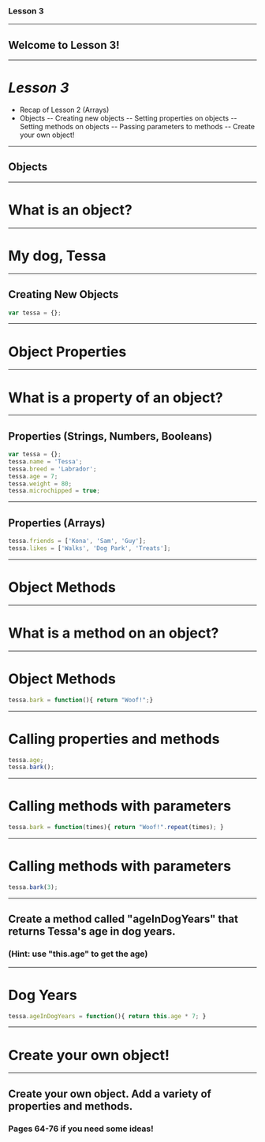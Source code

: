 ### Lesson 3

--- 

## Welcome to Lesson 3!

---

# _Lesson 3_
- Recap of Lesson 2 (Arrays)
- Objects
-- Creating new objects
-- Setting properties on objects
-- Setting methods on objects
-- Passing parameters to methods
-- Create your own object!

---

## Objects

---

# What is an object?

---


# My dog, Tessa

---

## Creating New Objects

```javascript
var tessa = {};
```

---

# Object Properties

---

# What is a property of an object?

---

## Properties (Strings, Numbers, Booleans)

```javascript
var tessa = {};
tessa.name = 'Tessa';
tessa.breed = 'Labrador';
tessa.age = 7;
tessa.weight = 80;
tessa.microchipped = true;
```

---

## Properties (Arrays)

```javascript
tessa.friends = ['Kona', 'Sam', 'Guy'];
tessa.likes = ['Walks', 'Dog Park', 'Treats'];
```

---

# Object Methods

---

# What is a method on an object?

---

# Object Methods

```javascript
tessa.bark = function(){ return "Woof!";}
```
---

# Calling properties and methods

```javascript
tessa.age;  
tessa.bark(); 
```
---

# Calling methods with parameters

```javascript
tessa.bark = function(times){ return "Woof!".repeat(times); }
```
---

# Calling methods with parameters

```javascript
tessa.bark(3);
```

---

## Create a method called "ageInDogYears" that returns Tessa's age in dog years.

### (Hint: use "this.age" to get the age)

---

# Dog Years

```javascript
tessa.ageInDogYears = function(){ return this.age * 7; }
```

---

# Create your own object!

---

## Create your own object. Add a variety of properties and methods. 

### Pages 64-76 if you need some ideas!